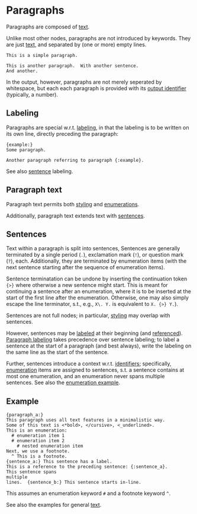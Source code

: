 # Paragraphs

Paragraphs are composed of [text](./text.md).

Unlike most other nodes, paragraphs are not introduced by keywords.  They are
just [text](./text.md), and separated by (one or more) empty lines.

```
This is a simple paragraph.

This is another paragraph.  With another sentence.
And another.
```

In the output, however, paragraphs are not merely seperated by whitespace, but
each each paragraph is provided with its
[output identifier](./general/identifier.md#output-identifiers)
(typically, a number).


## Labeling

Paragraphs are special w.r.t. [labeling](./general/label.md), in that the
labeling is to be written on its own line, directly preceding the paragraph:

```
{example:}
Some paragraph.

Another paragraph referring to paragraph {:example}.
```

See also [sentence](#sentences) labeling.


## Paragraph text

Paragraph text permits both [styling](./text.md#styling) and
[enumerations](./enumeration.md).

Additionally, paragraph text extends text with [sentences](#sentences).


## Sentences

Text within a paragraph is split into sentences,
Sentences are generally terminated by a single period (`.`), exclamation mark
(`!`), or question mark (`?`), each.
Additionally, they are terminated by enumeration items (with the next sentence
starting after the sequence of enumeration items).

Sentence terminatation can be undone by inserting the continuation token `{>}`
where otherwise a new sentence might start.
This is meant for continuing a sentence after an enumeration, where it is to
be inserted at the start of the first line after the enumeration.
Otherwise, one may also simply escape the line terminator,
s.t., e.g., `X\. Y.` is equivalent to `X. {>} Y.`).

Sentences are not full nodes; in particular, [styling](./text.md#styling) may
overlap with sentences.

However, sentences may be [labeled](./general/label.md) at their beginning
(and [referenced](./text.md#references)).
[Paragraph labeling](#labeling) takes precedence over sentence labeling; to
label a sentence at the start of a paragraph (and best always), write the
labeling on the same line as the start of the sentence.

Further, sentences introduce a context w.r.t.
[identifiers](./general/identifier.md);
specifically, [enumeration](./enumeration.md) items are assigned to sentences,
s.t. a sentence contains at most one enumeration, and an enumeration never
spans multiple sentences.
See also the [enumeration example](./enumeration.md#example).


## Example

```
{paragraph_a:}
This paragraph uses all text features in a minimalistic way.
Some of this text is <*bold>, </cursive>, <_underlined>.
This is an enumeration:
  # enumeration item 1
  # enumeration item 2
    # nested enumeration item
Next, we use a footnote.
  ^ This is a footnote.
{sentence_a:} This sentence has a label.
This is a reference to the preceding sentence: {:sentence_a}.
This sentence spans
multiple
lines.  {sentence_b:} This sentence starts in-line.
```

This assumes an enumeration keyword `#` and a footnote keyword `^`.

See also the examples for general [text](./text.md).
